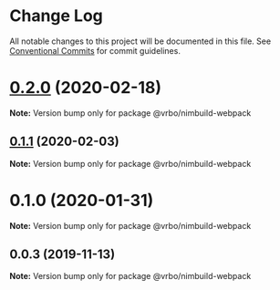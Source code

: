 # Change Log

All notable changes to this project will be documented in this file.
See [Conventional Commits](https://conventionalcommits.org) for commit guidelines.

# [0.2.0](https://github.com/expediagroup/nimbuild/compare/@vrbo/nimbuild-webpack@0.1.1...@vrbo/nimbuild-webpack@0.2.0) (2020-02-18)

**Note:** Version bump only for package @vrbo/nimbuild-webpack





## [0.1.1](https://github.com/expediagroup/nimbuild/compare/@vrbo/nimbuild-webpack@0.1.0...@vrbo/nimbuild-webpack@0.1.1) (2020-02-03)

**Note:** Version bump only for package @vrbo/nimbuild-webpack





# 0.1.0 (2020-01-31)

**Note:** Version bump only for package @vrbo/nimbuild-webpack





## 0.0.3 (2019-11-13)

**Note:** Version bump only for package @vrbo/nimbuild-webpack

